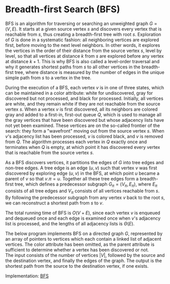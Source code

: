 # Breadth-first Search (BFS)

BFS is an algorithm for traversing or searching an unweighted graph $G = (V, E)$. It starts at a given source vertex $s$ and discovers every vertex that is reachable from $s$, thus creating a breadth-first tree with root $s$. Exploration of $G$ is done in a systematic fashion: all neighboring vertices are explored first, before moving to the next level neighbors. In other words, it explores the vertices in the order of their distance from the source vertex $s$, level by level, so that all vertices at distance $k$ from $s$ are explored before any vertex at distance $k + 1$. This is why BFS is also called a level-order traversal and why it generates shortest paths from $s$ to all other vertices in the breadth-first tree, where distance is measured by the number of edges in the unique simple path from $s$ to a vertex in the tree.

During the execution of a BFS, each vertex $v$ is in one of three states, which can be maintained in a color attribute: white for undiscovered, gray for discovered but not processed, and black for processed. Initially, all vertices are white, and they remain white if they are not reachable from the source vertex $s$. When a vertex $v$ is first discovered, all its neighbors are colored gray and added to a first-in, first-out queue $Q$, which is used to manage all the gray vertices that have been discovered but whose adjacency lists have not yet been examined. These vertices are on the so-called frontier of the search: they form a "wavefront" moving out from the source vertex $s$. When $v$'s adjacency list has been processed, $v$ is colored black, and $v$ is removed from $Q$. The algorithm processes each vertex in $Q$ exactly once and terminates when $Q$ is empty, at which point it has discovered every vertex that is reachable from the source vertex $s$.

As a BFS discovers vertices, it partitions the edges of $G$ into tree edges and non-tree edges. A tree edge is an edge $(u, v)$ such that vertex $v$ was first discovered by exploring edge $(u, v)$ in the BFS, at which point $u$ became a parent of $v$ so that $v.\pi = u$. Together all these tree edges form a breadth-first tree, which defines a predecessor subgraph $G_\pi = (V_\pi, E_\pi)$, where $E_\pi$ consists of all tree edges and $V_\pi$ consists of all vertices reachable from $s$. By following the predecessor subgraph from any vertex $v$ back to the root $s$, we can reconstruct a shortest path from $s$ to $v$.

The total running time of BFS is $O(V + E)$, since each vertex $v$ is enqueued and dequeued once and each edge is examined once when $v$'s adjacency list is processed, and the lengths of all adjacency lists is $\Theta(E)$.

The below program implements BFS on a directed graph $G$, represented by an array of pointers to vertices which each contain a linked list of adjacent vertices. The color attribute has been omitted, as the parent attribute is sufficient to determine whether a vertex has been discovered or not.  
The input consists of the number of vertices $|V|$, followed by the source and the destination vertex, and finally the edges of the graph. The output is the shortest path from the source to the destination vertex, if one exists.

Implementation: [BFS](https://github.com/pl3onasm/AADS/blob/main/algorithms/graphs/bfs/bfs.c)
